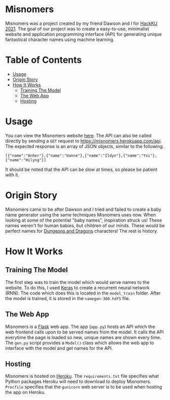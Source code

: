 # Misnomers
Misnomers was a project created by my friend Dawson and I for [HackKU 2021](https://hackku-2021.devpost.com/). The goal of our project was to create a easy-to-use, minimalist website and application programming interface (API) for generating unique fantastical character names using machine learning.

# Table of Contents
* [Usage](#usage)
* [Origin Story](#origin-story)
* [How It Works](#how-it-works)
    * [Training The Model](#training-the-model)
    * [The Web App](#the-web-app)
    * [Hosting](#hosting)

# Usage
You can view the Misnomers website [here](https://misnomers.herokuapp.com/). The API can also be called directly by sending a `GET` request to https://misnomers.herokuapp.com/api. The expected response is an array of JSON objects, similar to the following.
```
[{"name":"Anher"},{"name":"Uanne"},{"name":"Ildyn"},{"name":"Ysi"},{"name":"Hilyng"}]
```
It should be noted that the API can be slow at times, so please be patient with it.

# Origin Story
Misnomers came to be after Dawson and I tried and failed to create a baby name generator using the same techniques Misnomers uses now. When looking at some of the potential "baby names", inspiration struck us! These names weren't for human babies, but children of our minds. These would be perfect names for [Dungeons and Dragons](https://en.wikipedia.org/wiki/Dungeons_%26_Dragons) characters! The rest is history.

# How It Works

## Training The Model
The first step was to train the model which would serve names to the website. To do this, I used [Keras](https://keras.io/) to create a recurrent neural network (RNN). The code which does this is located in the `model_train` folder. After the model is trained, it is stored in the `namegen-300.hdf5` file.

## The Web App

Misnomers is a [Flask](https://flask.palletsprojects.com/en/2.0.x/) web app. The app (`app.py`) hosts an API which the web frontend calls upon to be served names from the model. It calls the API everytime the page is loaded so new, unique names are shown every time. The `gen.py` script provides a `Model()` class which allows the web app to interface with the model and get names for the API.

## Hosting

Misnomers is hosted on [Heroku](https://www.heroku.com/). The `requirements.txt` file specifies what Python packages Heroku will need to download to deploy Misnomers. `Procfile` specifies that the `gunicorn` web server is to be used when hosting the app on Heroku.